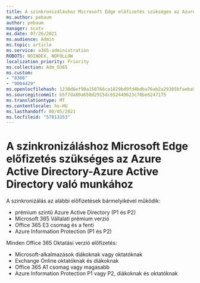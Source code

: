 ```yaml
---
title: A szinkronizáláshoz Microsoft Edge előfizetés szükséges az Azure Active Directory-Azure Active Directory való munkához
ms.author: pebaum
author: pebaum
manager: scotv
ms.date: 07/26/2021
ms.audience: Admin
ms.topic: article
ms.service: o365-administration
ROBOTS: NOINDEX, NOFOLLOW
localization_priority: Priority
ms.collection: Adm_O365
ms.custom:
- "8306"
- "9004429"
ms.openlocfilehash: 1238d6ef90a158766ca1829bd9fd4bdba76ab2a29305bfaeba90d2ddfaf76ccb
ms.sourcegitcommit: b5f7da89a650d2915dc652449623c78be6247175
ms.translationtype: MT
ms.contentlocale: hu-HU
ms.lasthandoff: 08/05/2021
ms.locfileid: "57813253"
---
```

# <a name="subscription-needed-for-microsoft-edge-sync-to-work-with-azure-active-directory-accounts"></a>A szinkronizáláshoz Microsoft Edge előfizetés szükséges az Azure Active Directory-Azure Active Directory való munkához

A szinkronizálás az alábbi előfizetések bármelyikével működik:

- prémium szintű Azure Active Directory (P1 és P2)
- Microsoft 365 Vállalati prémium verzió
- Office 365 E3 csomag és a fenti
- Azure Information Protection (P1 és P2)

Minden Office 365 Oktatási verzió előfizetés:

- Microsoft-alkalmazások diákoknak vagy oktatóknak
- Exchange Online oktatóknak és diákoknak
- Office 365 A1 csomag vagy magasabb
- Azure Information Protection P1 vagy P2, diákoknak és oktatóknak


